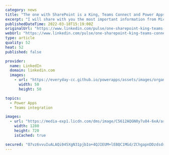 ```yaml
---
category: news
title: "The one with SharePoint is a King, Teams Connect and Power Apps for Windows"
excerpt: "I will share with you the most important information from Microsoft 365 world. You will find here the most important Microsoft announcements, roadmap events and important information."
publishedDateTime: 2022-03-18T15:19:00Z
originalUrl: "https://www.linkedin.com/pulse/one-sharepoint-king-teams-connect-power-apps-windows-szymon-bochniak"
webUrl: "https://www.linkedin.com/pulse/one-sharepoint-king-teams-connect-power-apps-windows-szymon-bochniak"
type: article
quality: 52
heat: 52
published: false

provider:
  name: LinkedIn
  domain: linkedin.com
  images:
    - url: "https://everyday-cc.github.io/powerapps/assets/images/organizations/linkedin.com-50x50.jpg"
      width: 50
      height: 50

topics:
  - Power Apps
  - Teams integration

images:
  - url: "https://media-exp1.licdn.com/dms/image/C5612AQGN0y7u84-6xA/article-cover_image-shrink_720_1280/0/1647616111477?e=1653523200&v=beta&t=UOFpUk9gHvtnhMyZZS9rTW75uRC9Kjb3-ruRJwkg0g0"
    width: 1280
    height: 720
    isCached: true

secured: "O7vz6vvuIuALAQi045XgN31pjbIo+4QJIEUM+lEBQC1MGd/ZChgapnDDzdsds48hZNwXfhSDEbsGHffILysQWlfNLP3scxblFCIyikgME0RU0QdT3S7FFYR3HTbi8da504SCzXizwWHDmPsv6EUo8aJvMxKchyYt7KjrfxMWEq7PyjJUwNZy1v+Q/QPrk8qmY5K+bp4Su9czss15xSfJ0jD1rmrtrgkmo8n0AkoMjkqV9EB5IayS8CU6XvbR9wqc8UXMQMQKI3U5EwraL8nZoB7ig5TWR42qEu8cRShM5Z81XAKLiQhP+JrZWV2EqdjI6ZD+jiNZMNTX4GJCbUn1foALfecewCgY92rw8Yhgh90=;0u0a49jVn09FW7q9DeAuIQ=="
---
```


